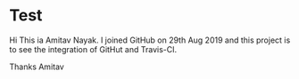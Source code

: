 # Test

Hi This ia Amitav Nayak.
I joined GitHub on 29th Aug 2019 and this project is to see the integration of GitHut and Travis-CI.

Thanks
Amitav
